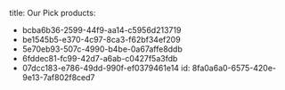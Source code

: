 title: Our Pick
products:
  - bcba6b36-2599-44f9-aa14-c5956d213719
  - be1545b5-e370-4c97-8ca3-f62bf34ef209
  - 5e70eb93-507c-4990-b4be-0a67affe8ddb
  - 6fddec81-fc99-42d7-a6ab-c0427f5a3fdb
  - 07dcc183-e786-49dd-990f-ef0379461e14
id: 8fa0a6a0-6575-420e-9e13-7af802f8ced7
